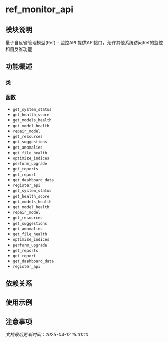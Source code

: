 # ref_monitor_api

## 模块说明
量子自反省管理模型(Ref) - 监控API
提供API接口，允许其他系统访问Ref的监控和自反省功能

## 功能概述

### 类


### 函数

- `get_system_status`
- `get_health_score`
- `get_models_health`
- `get_model_health`
- `repair_model`
- `get_resources`
- `get_suggestions`
- `get_anomalies`
- `get_file_health`
- `optimize_indices`
- `perform_upgrade`
- `get_reports`
- `get_report`
- `get_dashboard_data`
- `register_api`
- `get_system_status`
- `get_health_score`
- `get_models_health`
- `get_model_health`
- `repair_model`
- `get_resources`
- `get_suggestions`
- `get_anomalies`
- `get_file_health`
- `optimize_indices`
- `perform_upgrade`
- `get_reports`
- `get_report`
- `get_dashboard_data`
- `register_api`

## 依赖关系

## 使用示例

## 注意事项

*文档最后更新时间：2025-04-12 15:31:10*